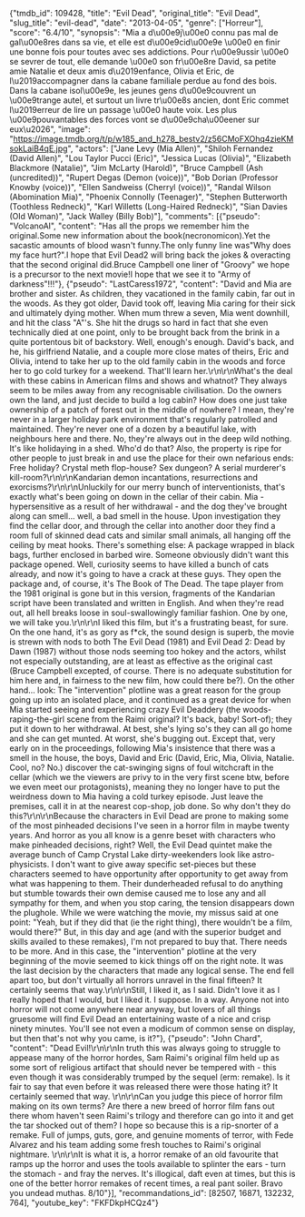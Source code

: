 {"tmdb_id": 109428, "title": "Evil Dead", "original_title": "Evil Dead", "slug_title": "evil-dead", "date": "2013-04-05", "genre": ["Horreur"], "score": "6.4/10", "synopsis": "Mia a d\u00e9j\u00e0 connu pas mal de gal\u00e8res dans sa vie, et elle est d\u00e9cid\u00e9e \u00e0 en finir une bonne fois pour toutes avec ses addictions. Pour r\u00e9ussir \u00e0 se sevrer de tout, elle demande \u00e0 son fr\u00e8re David, sa petite amie Natalie et deux amis d\u2019enfance, Olivia et Eric, de l\u2019accompagner dans la cabane familiale perdue au fond des bois. Dans la cabane isol\u00e9e, les jeunes gens d\u00e9couvrent un \u00e9trange autel, et surtout un livre tr\u00e8s ancien, dont Eric commet l\u2019erreur de lire un passage \u00e0 haute voix. Les plus \u00e9pouvantables des forces vont se d\u00e9cha\u00eener sur eux\u2026", "image": "https://image.tmdb.org/t/p/w185_and_h278_bestv2/z56CMoFXOhq4zieKMsokLaiB4qE.jpg", "actors": ["Jane Levy (Mia Allen)", "Shiloh Fernandez (David Allen)", "Lou Taylor Pucci (Eric)", "Jessica Lucas (Olivia)", "Elizabeth Blackmore (Natalie)", "Jim McLarty (Harold)", "Bruce Campbell (Ash (uncredited))", "Rupert Degas (Demon (voice))", "Bob Dorian (Professor Knowby (voice))", "Ellen Sandweiss (Cherryl (voice))", "Randal Wilson (Abomination Mia)", "Phoenix Connolly (Teenager)", "Stephen Butterworth (Toothless Redneck)", "Karl Willetts (Long-Haired Redneck)", "Sian Davies (Old Woman)", "Jack Walley (Billy Bob)"], "comments": [{"pseudo": "VolcanoAl", "content": "Has all the props we remember him the original.Some new information about the book(necronomicon).Yet the sacastic amounts of blood wasn't funny.The only funny line was\"Why does my face hurt?\".I hope that Evil Dead2 will bring back the jokes & overacting that the second original did.Bruce Campbell one liner of \"Groovy\" we hope is a precursor to the next movie!I hope that we see it to \"Army of darkness\"!!!"}, {"pseudo": "LastCaress1972", "content": "David and Mia are brother and sister. As children, they vacationed in the family cabin, far out in the woods. As they got older, David took off, leaving Mia caring for their sick and ultimately dying mother. When mum threw a seven, Mia went downhill, and hit the class \"A\"'s. She hit the drugs so hard in fact that she even technically died at one point, only to be brought back from the brink in a quite portentous bit of backstory. Well, enough's enough. David's back, and he, his girlfriend Natalie, and a couple more close mates of theirs, Eric and Olivia, intend to take her up to the old family cabin in the woods and force her to go cold turkey for a weekend. That'll learn her.\r\n\r\nWhat's the deal with these cabins in American films and shows and whatnot? They always seem to be miles away from any recognisable civilisation. Do the owners own the land, and just decide to build a log cabin? How does one just take ownership of a patch of forest out in the middle of nowhere? I mean, they're never in a larger holiday park environment that's regularly patrolled and maintained. They're never one of a dozen by a beautiful lake, with neighbours here and there. No, they're always out in the deep wild nothing. It's like holidaying in a shed. Who'd do that? Also, the property is ripe for other people to just break in and use the place for their own nefarious ends: Free holiday? Crystal meth flop-house? Sex dungeon? A serial murderer's kill-room?\r\n\r\nKandarian demon incantations, resurrections and exorcisms?\r\n\r\nUnluckily for our merry bunch of interventionists, that's exactly what's been going on down in the cellar of their cabin. Mia - hypersensitive as a result of her withdrawal - and the dog they've brought along can smell... well, a bad smell in the house. Upon investigation they find the cellar door, and through the cellar into another door they find a room full of skinned dead cats and similar small animals, all hanging off the ceiling by meat hooks. There's something else: A package wrapped in black bags, further enclosed in barbed wire. Someone obviously didn't want this package opened. Well, curiosity seems to have killed a bunch of cats already, and now it's going to have a crack at these guys. They open the package and, of course, it's The Book of The Dead. The tape player from the 1981 original is gone but in this version, fragments of the Kandarian script have been translated and written in English. And when they're read out, all hell breaks loose in soul-swallowingly familiar fashion. One by one, we will take you.\r\n\r\nI liked this film, but it's a frustrating beast, for sure. On the one hand, it's as gory as f*ck, the sound design is superb, the movie is strewn with nods to both The Evil Dead (1981) and Evil Dead 2: Dead by Dawn (1987) without those nods seeming too hokey and the actors, whilst not especially outstanding, are at least as effective as the original cast (Bruce Campbell excepted, of course. There is no adequate substitution for him here and, in fairness to the new film, how could there be?). On the other hand... look: The \"intervention\" plotline was a great reason for the group going up into an isolated place, and it continued as a great device for when Mia started seeing and experiencing crazy Evil Deaddery (the woods-raping-the-girl scene from the Raimi original? It's back, baby! Sort-of); they put it down to her withdrawal. At best, she's lying so's they can all go home and she can get munted. At worst, she's bugging out. Except that, very early on in the proceedings, following Mia's insistence that there was a smell in the house, the boys, David and Eric (David, Eric, Mia, Olivia, Natalie. Cool, no? No.) discover the cat-swinging signs of foul witchcraft in the cellar (which we the viewers are privy to in the very first scene btw, before we even meet our protagonists), meaning they no longer have to put the weirdness down to Mia having a cold turkey episode. Just leave the premises, call it in at the nearest cop-shop, job done. So why don't they do this?\r\n\r\nBecause the characters in Evil Dead are prone to making some of the most pinheaded decisions I've seen in a horror film in maybe twenty years. And horror as you all know is a genre beset with characters who make pinheaded decisions, right? Well, the Evil Dead quintet make the average bunch of Camp Crystal Lake dirty-weekenders look like astro-physicists. I don't want to give away specific set-pieces but these characters seemed to have opportunity after opportunity to get away from what was happening to them. Their dunderheaded refusal to do anything but stumble towards their own demise caused me to lose any and all sympathy for them, and when you stop caring, the tension disappears down the plughole. While we were watching the movie, my missus said at one point: \"Yeah, but if they did that (ie the right thing), there wouldn't be a film, would there?\" But, in this day and age (and with the superior budget and skills availed to these remakes), I'm not prepared to buy that. There needs to be more. And in this case, the \"intervention\" plotline at the very beginning of the movie seemed to kick things off on the right note. It was the last decision by the characters that made any logical sense. The end fell apart too, but don't virtually all horrors unravel in the final fifteen? It certainly seems that way.\r\n\r\nStill, I liked it, as I said. Didn't love it as I really hoped that I would, but I liked it. I suppose. In a way. Anyone not into horror will not come anywhere near anyway, but lovers of all things gruesome will find Evil Dead an entertaining waste of a nice and crisp ninety minutes. You'll see not even a modicum of common sense on display, but then that's not why you came, is it?"}, {"pseudo": "John Chard", "content": "Dead Evil!\r\n\r\nIn truth this was always going to struggle to appease many of the horror hordes, Sam Raimi's original film held up as some sort of religious artifact that should never be tempered with - this even though it was considerably trumped by the sequel (erm: remake). Is it fair to say that even before it was released there were those hating it? It certainly seemed that way. \r\n\r\nCan you judge this piece of horror film making on its own terms? Are there a new breed of horror film fans out there whom haven't seen Raimi's trilogy and therefore can go into it and get the tar shocked out of them? I hope so because this is a rip-snorter of a remake. Full of jumps, guts, gore, and genuine moments of terror, with Fede Alvarez and his team adding some fresh touches to Raimi's original nightmare. \r\n\r\nIt is what it is, a horror remake of an old favourite that ramps up the horror and uses the tools available to splinter the ears - turn the stomach - and fray the nerves. It's illogical, daft even at times, but this is one of the better horror remakes of recent times, a real pant soiler. Bravo you undead muthas. 8/10"}], "recommandations_id": [82507, 16871, 132232, 764], "youtube_key": "FKFDkpHCQz4"}